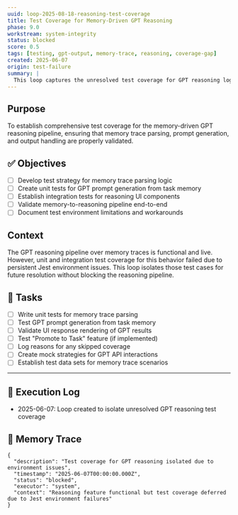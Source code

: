```yaml
---
uuid: loop-2025-08-18-reasoning-test-coverage
title: Test Coverage for Memory-Driven GPT Reasoning
phase: 9.0
workstream: system-integrity
status: blocked
score: 0.5
tags: [testing, gpt-output, memory-trace, reasoning, coverage-gap]
created: 2025-06-07
origin: test-failure
summary: |
  This loop captures the unresolved test coverage for GPT reasoning logic based on memory traces. The feature is implemented and working, but tests could not be stabilized due to environment and linter issues. All test actions are deferred to this loop for future resolution.
---
```


## Purpose

To establish comprehensive test coverage for the memory-driven GPT reasoning pipeline, ensuring that memory trace parsing, prompt generation, and output handling are properly validated.

## ✅ Objectives

- [ ] Develop test strategy for memory trace parsing logic
- [ ] Create unit tests for GPT prompt generation from task memory
- [ ] Establish integration tests for reasoning UI components
- [ ] Validate memory-to-reasoning pipeline end-to-end
- [ ] Document test environment limitations and workarounds

## Context

The GPT reasoning pipeline over memory traces is functional and live. However, unit and integration test coverage for this behavior failed due to persistent Jest environment issues. This loop isolates those test cases for future resolution without blocking the reasoning pipeline.

## 🔧 Tasks

- [ ] Write unit tests for memory trace parsing
- [ ] Test GPT prompt generation from task memory
- [ ] Validate UI response rendering of GPT results
- [ ] Test "Promote to Task" feature (if implemented)
- [ ] Log reasons for any skipped coverage
- [ ] Create mock strategies for GPT API interactions
- [ ] Establish test data sets for memory trace scenarios

---

## 🧾 Execution Log

- 2025-06-07: Loop created to isolate unresolved GPT reasoning test coverage

## 🧠 Memory Trace

```json:memory
{
  "description": "Test coverage for GPT reasoning isolated due to environment issues",
  "timestamp": "2025-06-07T00:00:00.000Z",
  "status": "blocked",
  "executor": "system",
  "context": "Reasoning feature functional but test coverage deferred due to Jest environment failures"
}
```
